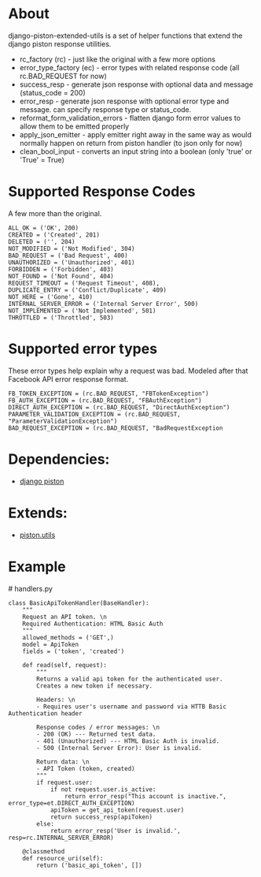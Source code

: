 # About

django-piston-extended-utils is a set of helper functions that extend the django piston response utilities.

* rc_factory (rc) - just like the original with a few more options
* error_type_factory (ec) - error types with related response code (all rc.BAD_REQUEST for now)
* success_resp - generate json response with optional data and message (status_code = 200)
* error_resp - generate json response with optional error type and message. can specify response type or status_code.
* reformat_form_validation_errors - flatten django form error values to allow them to be emitted properly
* apply_json_emitter - apply emitter right away in the same way as would normally happen on return from piston handler (to json only for now)
* clean_bool_input - converts an input string into a boolean (only 'true' or 'True' = True)

# Supported Response Codes

A few more than the original.

    ALL_OK = ('OK', 200)
    CREATED = ('Created', 201)
    DELETED = ('', 204)
    NOT_MODIFIED = ('Not Modified', 304)
    BAD_REQUEST = ('Bad Request', 400)
    UNAUTHORIZED = ('Unauthorized', 401)
    FORBIDDEN = ('Forbidden', 403)
    NOT_FOUND = ('Not Found', 404)
    REQUEST_TIMEOUT = ('Request Timeout', 408),
    DUPLICATE_ENTRY = ('Conflict/Duplicate', 409)
    NOT_HERE = ('Gone', 410)
    INTERNAL_SERVER_ERROR = ('Internal Server Error', 500)
    NOT_IMPLEMENTED = ('Not Implemented', 501)
    THROTTLED = ('Throttled', 503)


# Supported error types

These error types help explain why a request was bad.  Modeled after that Facebook API error response format.

    FB_TOKEN_EXCEPTION = (rc.BAD_REQUEST, "FBTokenException")
    FB_AUTH_EXCEPTION = (rc.BAD_REQUEST, "FBAuthException")
    DIRECT_AUTH_EXCEPTION = (rc.BAD_REQUEST, "DirectAuthException")
    PARAMETER_VALIDATION_EXCEPTION = (rc.BAD_REQUEST, "ParameterValidationException")
    BAD_REQUEST_EXCEPTION = (rc.BAD_REQUEST, "BadRequestException


# Dependencies: 
* [django piston](https://bitbucket.org/jespern/django-piston)


# Extends:  
* [piston.utils](https://bitbucket.org/jespern/django-piston/src/c4b2d21db51a/piston/utils.py)


# Example

\# handlers.py

    class BasicApiTokenHandler(BaseHandler):
        """
        Request an API token. \n
        Required Authentication: HTML Basic Auth
        """
        allowed_methods = ('GET',)
        model = ApiToken
        fields = ('token', 'created')
        
        def read(self, request):
            """
            Returns a valid api token for the authenticated user.
            Creates a new token if necessary.
            
            Headers: \n
            - Requires user's username and password via HTTB Basic Authentication header
            
            Response codes / error messages: \n
            - 200 (OK) --- Returned test data.
            - 401 (Unauthorized) --- HTML Basic Auth is invalid.
            - 500 (Internal Server Error): User is invalid.
            
            Return data: \n
            - API Token (token, created)
            """
            if request.user:
                if not request.user.is_active:
                    return error_resp("This account is inactive.", error_type=et.DIRECT_AUTH_EXCEPTION)
                apiToken = get_api_token(request.user)
                return success_resp(apiToken)
            else:
                return error_resp('User is invalid.', resp=rc.INTERNAL_SERVER_ERROR)

        @classmethod
        def resource_uri(self):
            return ('basic_api_token', [])